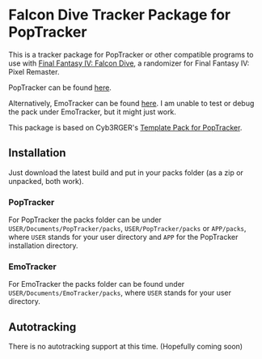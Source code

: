 # Falcon Dive Tracker Package for PopTracker

This is a tracker package for PopTracker or other compatible programs to use with [Final Fantasy IV: Falcon Dive](https://github.com/gameboy9/FF4FalconDive), a randomizer for Final Fantasy IV: Pixel Remaster.

PopTracker can be found [here](https://github.com/black-sliver/PopTracker/releases).

Alternatively, EmoTracker can be found [here](https://emotracker.net). I am unable to test or debug the pack under EmoTracker, but it might just work.

This package is based on Cyb3RGER's [Template Pack for PopTracker](https://github.com/Cyb3RGER/template_pack/tree/d98851c1ed514a78644e14eabb36d28103c91eb3).

## Installation

Just download the latest build and put in your packs folder (as a zip or unpacked, both work).

### PopTracker

For PopTracker the packs folder can be under `USER/Documents/PopTracker/packs`, `USER/PopTracker/packs` or `APP/packs`, where `USER` stands for your user directory and `APP` for the PopTracker installation directory.

### EmoTracker

For EmoTracker the packs folder can be found under `USER/Documents/EmoTracker/packs`, where `USER` stands for your user directory.

## Autotracking

There is no autotracking support at this time. (Hopefully coming soon)
